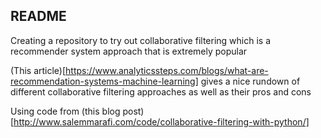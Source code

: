 ## README

Creating a repository to try out collaborative filtering which is a recommender system approach that is extremely popular

(This article)[https://www.analyticssteps.com/blogs/what-are-recommendation-systems-machine-learning] gives a nice rundown of different collaborative filtering approaches as well as their pros and cons

Using code from (this blog post)[http://www.salemmarafi.com/code/collaborative-filtering-with-python/]
